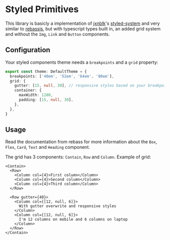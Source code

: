 # Styled Primitives

This library is basicly a implementation of [jxnblk](https://github.com/jxnblk)'s [styled-system](https://styled-system.com/) and very similar to [rebassjs](https://github.com/rebassjs/rebass), but with typescript types built in, an added grid system and without the `Img`, `Link` and `Button` components.

## Configuration

Your styled components theme needs a `breakpoints` and a `grid` property:

```ts
export const theme: DefaultTheme = {
  breakpoints: ['40em', '52em', '64em', '80em'],
  grid: {
    gutter: [15, null, 30], // responsive styles based on your breakpoints
    container: {
      maxWidth: 1280,
      padding: [15, null, 30],
    },
  },
}
```

## Usage

Read the documentation from rebass for more information about the `Box`, `Flex`, `Card`, `Text` and `Heading` component.

The grid has 3 components: `Contain`, `Row` and `Column`. Example of grid:

```tsx
<Contain>
  <Row>
    <Column col={4}>First column</Column>
    <Column col={4}>Second column</Column>
    <Column col={4}>Third column</Column>
  </Row>

  <Row gutter={40}>
    <Column col={[12, null, 6]}>
      With gutter overwrite and responsive styles
    </Column>
    <Column col={[12, null, 6]}>
      I'm 12 columns on mobile and 6 columns on laptop
    </Column>
  </Row>
</Contain>
```
